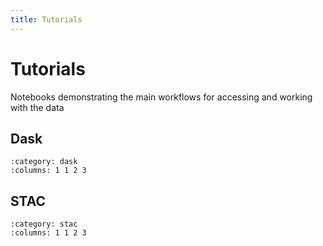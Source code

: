 ```yaml
---
title: Tutorials
---
```


# Tutorials

Notebooks demonstrating the main workflows for accessing and working with the data

## Dask

```{gallery-grid}
:category: dask
:columns: 1 1 2 3
```

## STAC

```{gallery-grid}
:category: stac
:columns: 1 1 2 3
```
        